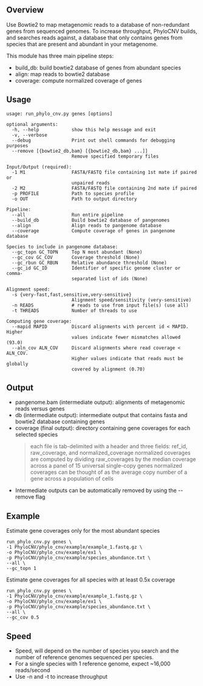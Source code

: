 ## Overview
Use Bowtie2 to map metagenomic reads to a database of non-redundant genes from sequenced genomes.
To increase throughput, PhyloCNV builds, and searches reads against, a database that only contains genes from species that are present and abundant in your metagenome.

This module has three main pipeline steps:
* build_db: build bowtie2 database of genes from abundant species
* align: map reads to bowtie2 database
* coverage: compute normalized coverage of genes

## Usage
```
usage: run_phylo_cnv.py genes [options]

optional arguments:
  -h, --help            show this help message and exit
  -v, --verbose
  --debug               Print out shell commands for debugging purposes
  --remove [{bowtie2_db,bam} [{bowtie2_db,bam} ...]]
                        Remove specified temporary files

Input/Output (required):
  -1 M1                 FASTA/FASTQ file containing 1st mate if paired or
                        unpaired reads
  -2 M2                 FASTA/FASTQ file containing 2nd mate if paired
  -p PROFILE            Path to species profile
  -o OUT                Path to output directory

Pipeline:
  --all                 Run entire pipeline
  --build_db            Build bowtie2 database of pangenomes
  --align               Align reads to pangenome database
  --coverage            Compute coverage of genes in pangenome database

Species to include in pangenome database:
  --gc_topn GC_TOPN     Top N most abundant (None)
  --gc_cov GC_COV       Coverage threshold (None)
  --gc_rbun GC_RBUN     Relative abundance threshold (None)
  --gc_id GC_ID         Identifier of specific genome cluster or comma-
                        separated list of ids (None)

Alignment speed:
  -s {very-fast,fast,sensitive,very-sensitive}
                        Alignment speed/sensitivity (very-sensitive)
  -n READS              # reads to use from input file(s) (use all)
  -t THREADS            Number of threads to use

Computing gene coverage:
  --mapid MAPID         Discard alignments with percent id < MAPID. Higher
                        values indicate fewer mismatches allowed (93.0)
  --aln_cov ALN_COV     Discard alignments where read coverage < ALN_COV.
                        Higher values indicate that reads must be globally
                        covered by alignment (0.70)
```

## Output
* pangenome.bam (intermediate output): alignments of metagenomic reads versus genes
* db (intermediate output): intermediate output that contains fasta and bowtie2 database containing genes
* coverage (final output): directory containing gene coverages for each selected species
  >each file is tab-delimited with a header and three fields: ref_id, raw_coverage, and normalized_coverage
  >normalized coverages are computed by dividing raw_coverages by the median coverage across a panel of 15 universal single-copy genes
  >normalized coverages can be thought of as the average copy number of a gene across a population of cells
* Intermediate outputs can be automatically removed by using the --remove flag

## Example

Estimate gene coverages only for the most abundant species
```
run_phylo_cnv.py genes \
-1 PhyloCNV/phylo_cnv/example/example_1.fastq.gz \
-o PhyloCNV/phylo_cnv/example/ex1 \
-p PhyloCNV/phylo_cnv/example/species_abundance.txt \
--all \
--gc_topn 1
```

Estimate gene coverages for all species with at least 0.5x coverage
```
run_phylo_cnv.py genes \
-1 PhyloCNV/phylo_cnv/example/example_1.fastq.gz \
-o PhyloCNV/phylo_cnv/example/ex1 \
-p PhyloCNV/phylo_cnv/example/species_abundance.txt \
--all \
--gc_cov 0.5
```

## Speed
* Speed, will depend on the number of species you search and the number of reference genomes sequenced per species. 
* For a single species with 1 reference genome, expect ~16,000 reads/second
* Use -n and -t to increase throughput
